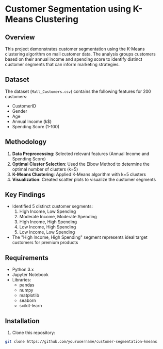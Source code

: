 # Customer Segmentation using K-Means Clustering

## Overview
This project demonstrates customer segmentation using the K-Means clustering algorithm on mall customer data. The analysis groups customers based on their annual income and spending score to identify distinct customer segments that can inform marketing strategies.

## Dataset
The dataset (`Mall_Customers.csv`) contains the following features for 200 customers:
- CustomerID 
- Gender
- Age
- Annual Income (k$)
- Spending Score (1-100)

## Methodology
1. **Data Preprocessing**: Selected relevant features (Annual Income and Spending Score)
2. **Optimal Cluster Selection**: Used the Elbow Method to determine the optimal number of clusters (k=5)
3. **K-Means Clustering**: Applied K-Means algorithm with k=5 clusters
4. **Visualization**: Created scatter plots to visualize the customer segments

## Key Findings
- Identified 5 distinct customer segments:
  1. High Income, Low Spending
  2. Moderate Income, Moderate Spending
  3. High Income, High Spending
  4. Low Income, High Spending
  5. Low Income, Low Spending
- The "High Income, High Spending" segment represents ideal target customers for premium products

## Requirements
- Python 3.x
- Jupyter Notebook
- Libraries:
  - pandas
  - numpy
  - matplotlib
  - seaborn
  - scikit-learn

## Installation
1. Clone this repository:
```bash
git clone https://github.com/yourusername/customer-segmentation-kmeans.git
